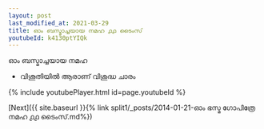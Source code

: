 ```yaml
---
layout: post
last_modified_at: 2021-03-29
title: ഓം ബസ്മാച്ചയായ നമഹ ൧൧ ടൈംസ്
youtubeId: k4130ptYIQk
---
```

 
 
 ഓം ബസ്മാച്ചയായ നമഹ 
 
 -  വിശൂതിയിൽ ആരാണ് വിശുദ്ധ ചാരം 
 
  
 
  
 
 
 
 
 
 


{% include youtubePlayer.html id=page.youtubeId %}
 
[Next]({{ site.baseurl }}{% link  split1/_posts/2014-01-21-ഓം ഭസ്മ ഗോപിത്രേ നമഹ ൧൧ ടൈംസ്.md%})
 
